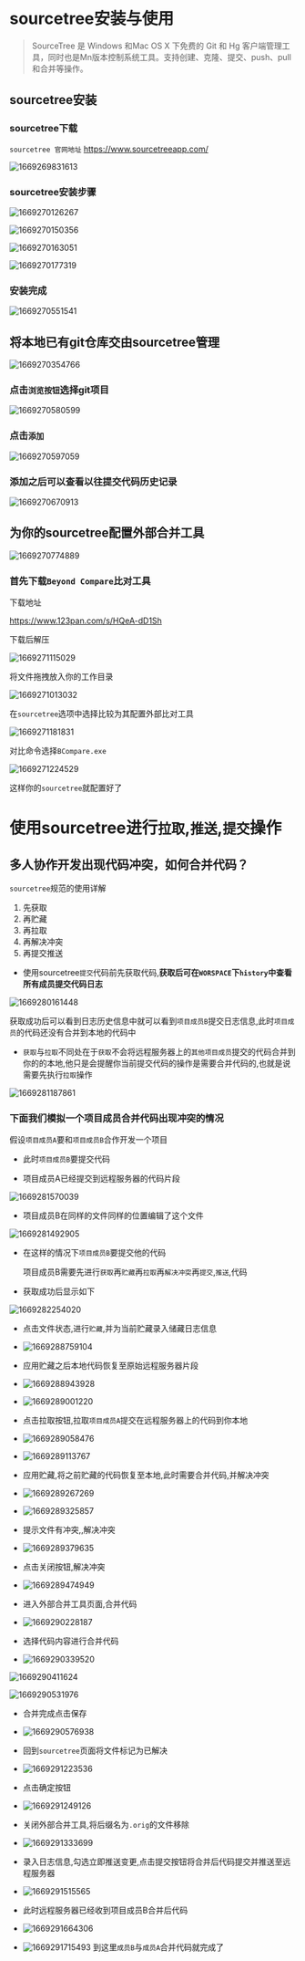 # sourcetree安装与使用

> SourceTree 是 Windows 和Mac OS X 下免费的 Git 和 Hg 客户端管理工具，同时也是Mn版本控制系统工具。支持创建、克隆、提交、push、pull 和合并等操作。
## sourcetree安装
### sourcetree下载

`sourcetree 官网地址`
https://www.sourcetreeapp.com/

![1669269831613](../assets/tools/sourcetree/1669269831613.png)

### sourcetree安装步骤
![1669270126267](../assets/tools/sourcetree/1669270126267.png)

![1669270150356](../assets/tools/sourcetree/1669270150356.png)

![1669270163051](../assets/tools/sourcetree/1669270163051.png)

![1669270177319](../assets/tools/sourcetree/1669270177319.png)

### 安装完成

![1669270551541](../assets/tools/sourcetree/1669270551541.png)

## 将本地已有git仓库交由sourcetree管理

![1669270354766](../assets/tools/sourcetree/1669270354766.png)

### 点击`浏览按钮`选择git项目

![1669270580599](../assets/tools/sourcetree/1669270580599.png)

### 点击`添加`

![1669270597059](../assets/tools/sourcetree/1669270597059.png)

### 添加之后可以查看以往提交代码历史记录

![1669270670913](../assets/tools/sourcetree/1669270670913.png)



## 为你的sourcetree配置外部合并工具

![1669270774889](../assets/tools/sourcetree/1669270774889.png)

### 首先下载`Beyond Compare`比对工具

下载地址

https://www.123pan.com/s/HQeA-dD1Sh

下载后解压

![1669271115029](../assets/tools/sourcetree/1669271115029.png)

将文件拖拽放入你的工作目录

![1669271013032](../assets/tools/sourcetree/1669271077806.png)

在`sourcetree`选项中选择比较为其配置外部比对工具

![1669271181831](../assets/tools/sourcetree/1669271181831.png)

对比命令选择`BCompare.exe`

![1669271224529](../assets/tools/sourcetree/1669271224529.png)

这样你的`sourcetree`就配置好了

# 使用sourcetree进行`拉取`,`推送`,`提交`操作

## 多人协作开发出现代码冲突，如何合并代码？

`sourcetree`规范的使用详解

1. 先获取
2. 再贮藏
3. 再拉取
4. 再解决冲突
5. 再提交推送

- 使用sourcetree`提交`代码前先获取代码,**获取后可在`WORSPACE`下`history`中查看所有成员提交代码日志**


![1669280161448](../assets/tools/sourcetree/1669280161448.png)

获取成功后可以看到日志历史信息中就可以看到`项目成员B`提交日志信息,此时`项目成员`的代码还没有合并到本地的代码中

- `获取`与`拉取`不同处在于`获取`不会将远程服务器上的`其他项目成员`提交的代码合并到你的的本地,他只是会提醒你当前提交代码的操作是需要合并代码的,也就是说需要先执行`拉取`操作

![1669281187861](../assets/tools/sourcetree/1669281187861.png)

### 下面我们模拟一个项目成员合并代码出现冲突的情况

假设`项目成员A`要和`项目成员B`合作开发一个项目

- 此时`项目成员B`要提交代码

- 项目成员A已经提交到远程服务器的代码片段

![1669281570039](../assets/tools/sourcetree/1669281570039.png)

- 项目成员B在同样的文件同样的位置编辑了这个文件

![1669281492905](../assets/tools/sourcetree/1669281492905.png)

- 在这样的情况下`项目成员B`要提交他的代码

  项目成员B需要先进行`获取`再`贮藏`再`拉取`再`解决冲突`再`提交`,`推送`,代码

- 获取成功后显示如下

![1669282254020](../assets/tools/sourcetree/1669282254020.png)

- 点击文件状态,进行`贮藏`,并为当前贮藏录入储藏日志信息
- ![1669288759104](../assets/tools/sourcetree/1669288759104.png)
- 应用贮藏之后本地代码恢复至原始远程服务器片段
- ![1669288943928](../assets/tools/sourcetree/1669288943928.png)
- ![1669289001220](../assets/1669289001220.png)
- 点击拉取按钮,拉取`项目成员A`提交在远程服务器上的代码到你本地
- ![1669289058476](../assets/tools/sourcetree/1669289058476.png)
- ![1669289113767](../assets/tools/sourcetree/1669289113767.png)
- 应用贮藏,将之前贮藏的代码恢复至本地,此时需要合并代码,并解决冲突
- ![1669289267269](../assets/tools/sourcetree/1669289267269.png)
- ![1669289325857](../assets/1669289325857.png)
- 提示文件有冲突,,解决冲突
- ![1669289379635](../assets/tools/sourcetree/1669289379635.png)

- 点击关闭按钮,解决冲突
- ![1669289474949](../assets/tools/sourcetree/1669289474949.png)

- 进入外部合并工具页面,合并代码
- ![1669290228187](../assets/tools/sourcetree/1669290228187.png)

- 选择代码内容进行合并代码
- ![1669290339520](../assets/tools/sourcetree/1669290339520.png)

![1669290411624](../assets/tools/sourcetree/1669290411624.png)

![1669290531976](../assets/tools/sourcetree/1669290531976.png)

- 合并完成点击保存
- ![1669290576938](../assets/tools/sourcetree/1669290576938.png)

- 回到`sourcetree`页面将文件标记为已解决
- ![1669291223536](../assets/tools/sourcetree/1669291223536.png)

- 点击确定按钮
- ![1669291249126](../assets/tools/sourcetree/1669291249126.png)

- 关闭外部合并工具,将后缀名为`.orig`的文件移除
- ![1669291333699](../assets/tools/sourcetree/1669291333699.png)

- 录入日志信息,勾选立即推送变更,点击提交按钮将合并后代码提交并推送至远程服务器
- ![1669291515565](../assets/tools/sourcetree/1669291515565.png)

- 此时远程服务器已经收到项目成员B合并后代码
- ![1669291664306](../assets/tools/sourcetree/1669291664306.png)

- ![1669291715493](../assets/tools/sourcetree/1669291715493.png)
到这里`成员B`与`成员A`合并代码就完成了